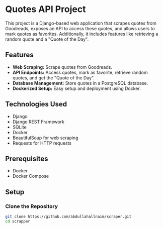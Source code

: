 # Quotes API Project

This project is a Django-based web application that scrapes quotes from Goodreads, exposes an API to access these quotes, and allows users to mark quotes as favorites. Additionally, it includes features like retrieving a random quote and a "Quote of the Day".

## Features

- **Web Scraping:** Scrape quotes from Goodreads.
- **API Endpoints:** Access quotes, mark as favorite, retrieve random quotes, and get the "Quote of the Day".
- **Database Management:** Store quotes in a PostgreSQL database.
- **Dockerized Setup:** Easy setup and deployment using Docker.

## Technologies Used

- Django
- Django REST Framework
- SQLite
- Docker
- BeautifulSoup for web scraping
- Requests for HTTP requests

## Prerequisites

- Docker
- Docker Compose

## Setup

### Clone the Repository

```bash
git clone https://github.com/abdullahallnaim/scraper.git
cd scrapper
